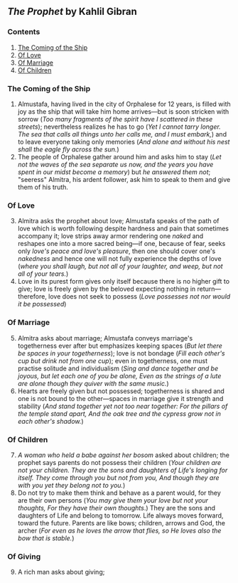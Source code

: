 ## _The Prophet_ by Kahlil Gibran

### Contents

1. [The Coming of the Ship](#the-coming-of-the-ship)
2. [Of Love](#of-love)
3. [Of Marriage](#of-marriage)
4. [Of Children](#of-children)

### The Coming of the Ship

1. Almustafa, having lived in the city of Orphalese for 12 years, is filled with joy as the ship that will take him home arrives—but is soon stricken with sorrow (_Too many fragments of the spirit have I scattered in these streets_); nevertheless realizes he has to go (_Yet I cannot tarry longer. The sea that calls all things unto her calls me, and I must embark,_) and to leave everyone taking only memories (_And alone and without his nest shall the eagle fly across the sun._)
2. The people of Orphalese gather around him and asks him to stay (_Let not the waves of the sea separate us now, and the years you have spent in
our midst become a memory_) but _he answered them not_; "seeress" Almitra, his ardent follower, ask him to speak to them and give them of his truth.

### Of Love

3. Almitra asks the prophet about love; Almustafa speaks of the path of love which is worth following despite hardness and pain that sometimes accompany it; love strips away armor rendering one _naked_ and reshapes one into a more sacred being—if one, because of fear, seeks only _love's peace and love's pleasure_, then one should cover one's _nakedness_ and hence one will not fully experience the depths of love (_where you
shall laugh, but not all of your laughter,
and weep, but not all of your tears._)
4. Love in its purest form gives only itself because there is no higher gift to give; love is freely given by the beloved expecting nothing in return—therefore, love does not seek to possess (_Love possesses not nor would it be possessed_)

### Of Marriage

5. Almitra asks about marriage; Almustafa conveys marriage's togetherness ever after but emphasizes keeping spaces (_But let there be spaces in your togetherness_); love is not bondage (_Fill each other's cup but drink not from
one cup_); even in togetherness, one must practise solitude and individualism (_Sing and dance together and be joyous, but let each one of you be alone, Even as the strings of a lute are alone though they quiver with the same music._)
6. Hearts are freely given but not possessed; togetherness is shared and one is not bound to the other—spaces in marriage give it strength and stability (_And stand together yet not too near together: For the pillars of the temple stand apart, And the oak tree and the cypress grow not in each other's shadow._)

### Of Children

7. _A woman who held a babe against her bosom_ asked about children; the prophet says parents do not possess their children (_Your children are not your children. They are the sons and daughters of Life's longing for itself. They come through you but not from you, And though they are with you yet they
belong not to you._)
8. Do not try to make them think and behave as a parent would, for they are their own persons (_You may give them your love but not your thoughts, For they have their own thoughts_.) They are the sons and daughters of Life and belong to tomorrow. Life always moves forward, toward the future. Parents are like bows; children, arrows and God, the archer (_For even as he loves the arrow that flies, so He loves also the bow that is stable._)

### Of Giving

9. A rich man asks about giving; 
